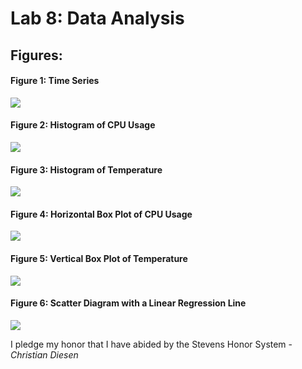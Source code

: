 # Lab 8: Data Analysis
## Figures:
#### Figure 1: Time Series
![](https://github.com/cdiesen/EE-322/blob/main/lab8/imagesAndResources/Figure_1a.png)

#### Figure 2: Histogram of CPU Usage
![](https://github.com/cdiesen/EE-322/blob/main/lab8/imagesAndResources/Figure_2a.png)

#### Figure 3: Histogram of Temperature
![](https://github.com/cdiesen/EE-322/blob/main/lab8/imagesAndResources/Figure_3a.png)

#### Figure 4: Horizontal Box Plot of CPU Usage
![](https://github.com/cdiesen/EE-322/blob/main/lab8/imagesAndResources/Figure_4a.png)

#### Figure 5: Vertical Box Plot of Temperature
![](https://github.com/cdiesen/EE-322/blob/main/lab8/imagesAndResources/Figure_5a.png)

#### Figure 6: Scatter Diagram with a Linear Regression Line
![](https://github.com/cdiesen/EE-322/blob/main/lab8/imagesAndResources/Figure_6a.png)

I pledge my honor that I have abided by the Stevens Honor System - *Christian Diesen*
